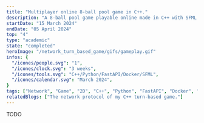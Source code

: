 ```yaml
---
title: "Multiplayer online 8-ball pool game in C++."
description: "A 8-ball pool game playable online made in C++ with SFML."
startDate: "15 March 2024"
endDate: "05 April 2024"
top: "4"
type: "academic"
state: "completed"
heroImage: "/network_turn_based_game/gifs/gameplay.gif"
infos: {
  "/icones/people.svg": "1",
  "/icones/clock.svg": "3 weeks",
  "/icones/tools.svg": "C++/Python/FastAPI/Docker/SFML",
  "/icones/calendar.svg": "March 2024",
}
tags: ["Network", "Game", "2D", "C++", "Python", "FastAPI", "Docker", "SFML", "SAE"]
relatedBlogs: ["The network protocol of my C++ turn-based game."]
---
```


TODO